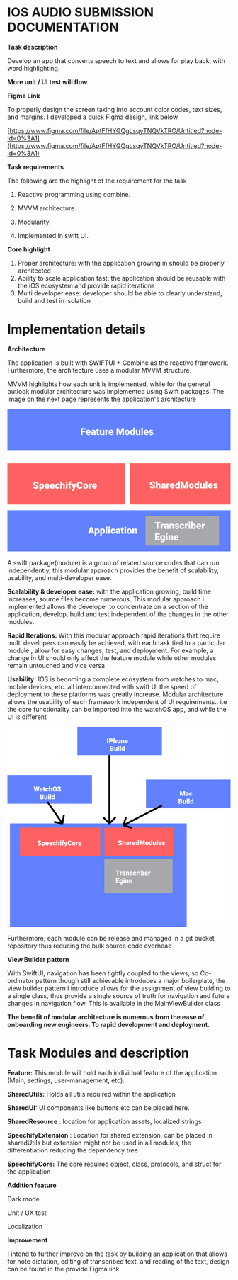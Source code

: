 # **IOS AUDIO SUBMISSION DOCUMENTATION**

**Task description**

Develop an app that converts speech to text and allows for play back, with word highlighting.

**More unit / UI test will flow**

**Figma Link**

To properly design the screen taking into account color codes, text sizes, and margins. I developed a quick Figma design, link below

[https://www.figma.com/file/AptFfHYGQgLsqyTNQVkTRO/Untitled?node-id=0%3A1](https://www.figma.com/file/AptFfHYGQgLsqyTNQVkTRO/Untitled?node-id=0%3A1)

**Task requirements**

The following are the highlight of the requirement for the task

1. Reactive programming using combine.

2. MVVM architecture.

3. Modularity.

4. Implemented in swift UI.

**Core highlight**

1. Proper architecture: with the application growing in should be properly architected
2. Ability to scale application fast: the application should be reusable with the iOS ecosystem and provide rapid iterations
3. Multi developer ease: developer should be able to clearly understand, build and test in isolation

# Implementation details

**Architecture**

The application is built with SWIFTUI + Combine as the reactive framework. Furthermore, the architecture uses a modular MVVM structure.

MVVM highlights how each unit is implemented, while for the general outlook modular architecture was implemented using Swift packages. The image on the next page represents the application&#39;s architecture

![Screenshot](diagram1.png)

A swift package(module) is a group of related source codes that can run independently, this modular approach provides the benefit of scalability, usability, and multi-developer ease.

**Scalability &amp; developer ease:** with the application growing, build time increases, source files become numerous. This modular approach i implemented allows the developer to concentrate on a section of the application, develop, build and test independent of the changes in the other modules.

**Rapid Iterations:** With this modular approach rapid iterations that require multi developers can easily be achieved, with each task tied to a particular module , allow for easy changes, test, and deployment. For example, a change in UI should only affect the feature module while other modules remain untouched and vice versa

**Usability:** IOS is becoming a complete ecosystem from watches to mac, mobile devices, etc. all interconnected with swift UI the speed of deployment to these platforms was greatly increase. Modular architecture allows the usability of each framework independent of UI requirements.. i.e the core functionality can be imported into the watchOS app, and while the UI is different

![Screenshot](diagram2.png)

Furthermore, each module can be release and managed in a git bucket repository thus reducing the bulk source code overhead

**View Builder pattern**

With SwiftUI, navigation has been tightly coupled to the views, so Co-ordinator pattern though still achievable introduces a major boilerplate, the view builder pattern i introduce allows for the assignment of view building to a single class, thus provide a single source of truth for navigation and future changes in navigation flow. This is available in the MainViewBuilder class

**The benefit of modular architecture is numerous from the ease of onboarding new engineers. To rapid development and deployment.**

# **Task Modules and description**

**Feature:** This module will hold each individual feature of the application (Main, settings, user-management, etc).

**SharedUtils:** Holds all utils required within the application

**SharedUI:** UI components like buttons etc can be placed here.

**SharedResource** : location for application assets, localized strings

**SpeechifyExtension** : Location for shared extension, can be placed in sharedUtils but extension might not be used in all modules, the differentiation reducing the dependency tree

**SpeechifyCore:** The core required object, class, protocols, and struct for the application



**Addition feature**

Dark mode

Unit / UX test

Localization


**Improvement**

I intend to further improve on the task by building an application that allows for note dictation, editing of transcribed text, and reading of the text, design can be found in the provide Figma link

